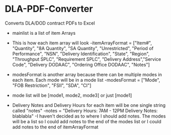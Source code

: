 # DLA-PDF-Converter
Converts DLA/DOD contract PDFs to Excel


- mainlist is a list of item Arrays

- This is how each item array will look
    -itemArrayFormat = ["Item#", "Quantity", "8A Quantity", "SA Quantity", "Unrestricted", "Period of Performance",
    "NSN", "Delivery Identification", "State", "Region", "Throughput SPLC", "Requirement SPLC",
    "Delivery Address","Service Code", "Delivery DODAAC", "Ordering Office DODAAC", "Notes"]


- modesFormat is another array because there can be multiple modes in each item. Each mode will be in a mode list
    -modesFormat = ["Mode", "FOB Restriction", "FSII", "SDA", "CI"]

- mode list will be [mode1, mode2, mode3] or just [mode1]

- Delivery Notes and Delivery Hours for each item will be one single string called "notes"
    -notes = "Delivery Hours: 7AM - 12PM Delivery Notes: blablabla"
    -I haven't decided as to where I should add notes. The modes will be a list so I could add notes to the end of the modes list or I could add notes to the end of itemArrayFormat


